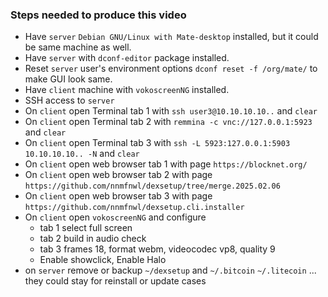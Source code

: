 ### Steps needed to produce this video
  * Have `server` `Debian GNU/Linux with Mate-desktop` installed, but it could be same machine as well.
  * Have `server` with `dconf-editor` package installed.
  * Reset `server` user's environment options `dconf reset -f /org/mate/` to make GUI look same.
  * Have `client` machine with `vokoscreenNG` installed.
  * SSH access to `server`
  * On `client` open Terminal tab 1 with `ssh user3@10.10.10.10..` and `clear`
  * On `client` open Terminal tab 2 with `remmina -c vnc://127.0.0.1:5923` and `clear`
  * On `client` open Terminal tab 3 with `ssh -L 5923:127.0.0.1:5903 10.10.10.10.. -N` and `clear`
  * On `client` open web browser tab 1 with page `https://blocknet.org/`
  * On `client` open web browser tab 2 with page `https://github.com/nnmfnwl/dexsetup/tree/merge.2025.02.06`
  * On `client` open web browser tab 3 with page `https://github.com/nnmfnwl/dexsetup.cli.installer`
  * On `client` open `vokoscreenNG` and configure
    * tab 1 select full screen
    * tab 2 build in audio check
    * tab 3 frames 18, format webm, videocodec vp8, quality 9
    * Enable showclick, Enable Halo
   * on `server` remove or backup `~/dexsetup` and `~/.bitcoin` `~/.litecoin` ... they could stay for reinstall or update cases
     

